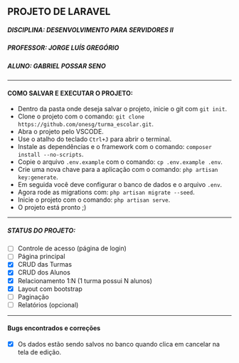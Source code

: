 ## PROJETO DE LARAVEL ##
##### DISCIPLINA: DESENVOLVIMENTO PARA SERVIDORES II #####
##### PROFESSOR: JORGE LUÍS GREGÓRIO #####
##### ALUNO: GABRIEL POSSAR SENO #####
---
#### COMO SALVAR E EXECUTAR O PROJETO: ####
 - Dentro da pasta onde deseja salvar o projeto, inicie o git com `git init`.
 - Clone o projeto com o comando: `git clone https://github.com/onesg/turma_escolar.git`.
 - Abra o projeto pelo VSCODE.
 - Use o atalho do teclado `Ctrl+J` para abrir o terminal.
 - Instale as dependências e o framework com o comando: `composer install --no-scripts`.
 - Copie o arquivo `.env.example` com o comando: `cp .env.example .env`.
 - Crie uma nova chave para a aplicação com o comando: `php artisan key:generate`.
 - Em seguida você deve configurar o banco de dados e o arquivo `.env`.
 - Agora rode as migrations com: `php artisan migrate --seed`.
 - Inicie o projeto com o comando: `php artisan serve`.
 - O projeto está pronto ;)
---
##### STATUS DO PROJETO: #####
 - [ ] Controle de acesso (página de login)
 - [ ] Página principal
 - [x] CRUD das Turmas
 - [x] CRUD dos Alunos
 - [x] Relacionamento 1:N (1 turma possui N alunos)
 - [x] Layout com bootstrap
 - [ ] Paginação
 - [ ] Relatórios (opcional)
---
#### Bugs encontrados e correções ####
 - [x] Os dados estão sendo salvos no banco quando clica em cancelar na tela de edição.
